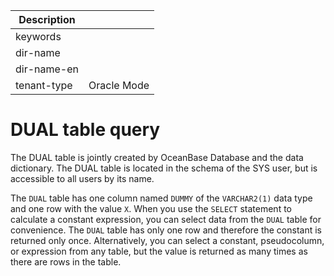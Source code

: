 | Description   |                 |
|---------------|-----------------|
| keywords      |                 |
| dir-name      |                 |
| dir-name-en   |                 |
| tenant-type   | Oracle Mode     |

# DUAL table query

The DUAL table is jointly created by OceanBase Database and the data dictionary. The DUAL table is located in the schema of the SYS user, but is accessible to all users by its name.

The `DUAL` table has one column named `DUMMY` of the `VARCHAR2(1)` data type and one row with the value `X`. When you use the `SELECT` statement to calculate a constant expression, you can select data from the `DUAL` table for convenience. The `DUAL` table has only one row and therefore the constant is returned only once. Alternatively, you can select a constant, pseudocolumn, or expression from any table, but the value is returned as many times as there are rows in the table.
